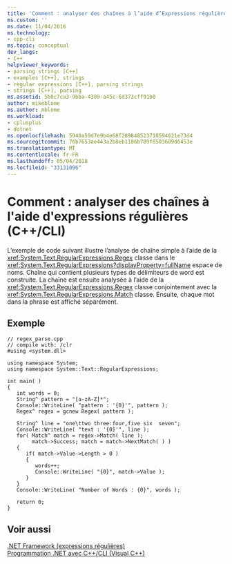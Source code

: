 ```yaml
---
title: 'Comment : analyser des chaînes à l’aide d’Expressions régulières (C + c++ / CLI) | Documents Microsoft'
ms.custom: ''
ms.date: 11/04/2016
ms.technology:
- cpp-cli
ms.topic: conceptual
dev_langs:
- C++
helpviewer_keywords:
- parsing strings [C++]
- examples [C++], strings
- regular expressions [C++], parsing strings
- strings [C++], parsing
ms.assetid: 5b0c7ca3-9bba-4389-a45c-6d373cff91b0
author: mikeblome
ms.author: mblome
ms.workload:
- cplusplus
- dotnet
ms.openlocfilehash: 5940a59d7e9b4e68f289848523710594621e73d4
ms.sourcegitcommit: 76b7653ae443a2b8eb1186b789f8503609d6453e
ms.translationtype: MT
ms.contentlocale: fr-FR
ms.lasthandoff: 05/04/2018
ms.locfileid: "33131096"
---
```

# <a name="how-to-parse-strings-using-regular-expressions-ccli"></a>Comment : analyser des chaînes à l'aide d'expressions régulières (C++/CLI)
L’exemple de code suivant illustre l’analyse de chaîne simple à l’aide de la <xref:System.Text.RegularExpressions.Regex> classe dans le <xref:System.Text.RegularExpressions?displayProperty=fullName> espace de noms. Chaîne qui contient plusieurs types de délimiteurs de word est construite. La chaîne est ensuite analysée à l’aide de la <xref:System.Text.RegularExpressions.Regex> classe conjointement avec la <xref:System.Text.RegularExpressions.Match> classe. Ensuite, chaque mot dans la phrase est affiché séparément.  
  
## <a name="example"></a>Exemple  
  
```  
// regex_parse.cpp  
// compile with: /clr  
#using <system.dll>  
  
using namespace System;  
using namespace System::Text::RegularExpressions;  
  
int main( )  
{  
   int words = 0;  
   String^ pattern = "[a-zA-Z]*";  
   Console::WriteLine( "pattern : '{0}'", pattern );  
   Regex^ regex = gcnew Regex( pattern );  
  
   String^ line = "one\ttwo three:four,five six  seven";     
   Console::WriteLine( "text : '{0}'", line );  
   for( Match^ match = regex->Match( line );   
        match->Success; match = match->NextMatch( ) )   
   {  
      if( match->Value->Length > 0 )  
      {  
         words++;  
         Console::WriteLine( "{0}", match->Value );  
      }  
   }  
   Console::WriteLine( "Number of Words : {0}", words );  
  
   return 0;  
}  
```  
  
## <a name="see-also"></a>Voir aussi  
 [.NET Framework (expressions régulières)](/dotnet/standard/base-types/regular-expressions)   
 [Programmation .NET avec C++/CLI (Visual C++)](../dotnet/dotnet-programming-with-cpp-cli-visual-cpp.md)